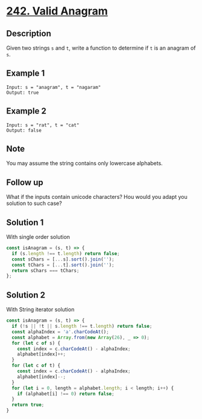 # [242. Valid Anagram](https://leetcode.com/problems/valid-anagram/)

## Description

Given two strings `s` and `t`, write a function to determine if `t` is an anagram of `s`.

## Example 1

```example
Input: s = "anagram", t = "nagaram"
Output: true
```

## Example 2

```example
Input: s = "rat", t = "cat"
Output: false
```

## Note

You may assume the string contains only lowercase alphabets.

## Follow up

What if the inputs contain unicode characters? Hou would you adapt you solution to such case?

## Solution 1

With single order solution

```javascript
const isAnagram = (s, t) => {
  if (s.length !== t.length) return false;
  const sChars = [...s].sort().join('');
  const tChars = [...t].sort().join('');
  return sChars === tChars;
};
```

## Solution 2

With String iterator solution

```javascript
const isAnagram = (s, t) => {
  if (!s || !t || s.length !== t.length) return false;
  const alphaIndex = 'a'.charCodeAt();
  const alphabet = Array.from(new Array(26), _ => 0);
  for (let c of s) {
    const index = c.charCodeAt() - alphaIndex;
    alphabet[index]++;
  }
  for (let c of t) {
    const index = c.charCodeAt() - alphaIndex;
    alphabet[index]--;
  }
  for (let i = 0, length = alphabet.length; i < length; i++) {
    if (alphabet[i] !== 0) return false;
  }
  return true;
}
```
